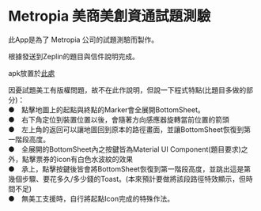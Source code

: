 # Metropia 美商美創資通試題測驗

此App是為了 Metropia 公司的試題測驗而製作。

根據發送到Zeplin的題目與信件說明完成。

apk放置於<a href="https://github.com/HsiangxMinxHsieh/MapMetropia/blob/master/gitReadMeData/apk/MapMetropiaByTimmy.apk">此處</a>

因憂試題美工有版權問題，故不在此作說明，但說一下程式特點(比題目多做的部分)：</br>
●　點擊地圖上的起點與終點的Marker會全展開BottomSheet。</br>
●　右下角定位到裝置位置以後，會隨著方向感應器旋轉當前位置的箭頭</br>
●　左上角的返回可以讓地圖回到原本的路徑畫面，並讓BottomSheet恢復到第一階段高度。</br>
●　全展開的BottomSheet內之按鍵皆為Material UI Component(題目要求)之外，點擊票券的icon有白色水波紋的效果</br>
●　承上，點擊按鍵後皆會將BottomSheet恢復到第一階段高度，並跳出這是第幾個步驟、要花多久/多少錢的Toast。(本來預計要做將該段路徑特效顯示，但時間不足)</br>
●　無美工支援時，自行將起點Icon完成的特殊作法。



